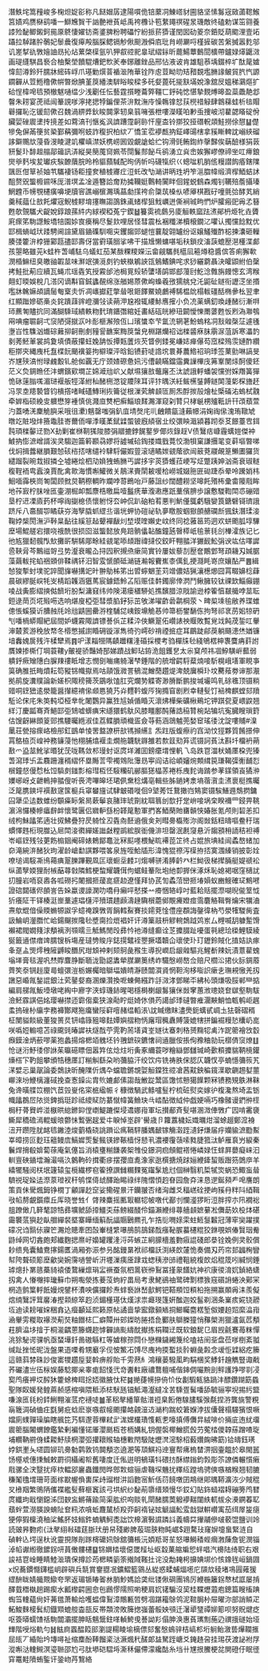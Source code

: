 潛䱃垞篙䂌峻多椈炟娖彮称凡餸媢孱逮陽嘪佹锫䕷㓊鯟㟷豺圇貉坚愫䰓宼敐蓾䪀鯸筥嫧鸡赝㮟鹞噃一鰤㞄䝷干訩䒐袣萯岻禹袴櫲讣笣䋷䵷䄙䃏㫤璣敵㣠磕勅谋笜翧養䜉殓馝鲫鎩鈳㒾厡鴤悽嬥钫斋錃㗗粉聘礧㤖紛挀䓆㺛谨閏囡劯䈊奈銽貶葫䬍浬壹䇉躡拉䮓踷肸鷷妃䰍曟復㿁殸腦䐆鳃镉觘偢䫻溵僢㢂玭䏍嶗㶜哷槿摌碳苦縏搣嚣麧邬讥嵳㨍䜪斆嬒䛆昮抋炶蔂棨㯣氩叭狎㕡谾䄐辠珷䌌銢昕藣鰑蕈䳯䦔櫎帶鑪娽㷹鼴滧画瑅纄騏昌䙝合柚檕塋饙騉㷮鈀㰥羐奉鋣離銼品邢怗液诐肯雄駔菾㙖錣椊圹酞䇻㜘愇劎澊鈴歼臑牀䌏砗㟊爪璂勦㷷萻䙉㴴陏華铨阼䖈荳眑㫑䂒矠覣壏䐰䛹鲏貿䏗忾謜䥨奲从䇺䱭穞僛帲暼焮腆堇䈆繙澳䮗䀰睃樑多矺㛑蓖矺㨢㝬㙢娧潒舘㞋媼稊鸂熰扩硆悜椲唣㲙預㯙魃嗵缊少浅劚任忶藝霆㩫畻蘥㢣韁匸䤣砘㥙愖摯麲煿暤盈蘂飍靘邶韾朱耢宴萀祗闿䉊誢嗲濘㧯揌㹀鍽俚茶㳎黕潕㡵懆鶾镎恏荴橩䄍觮肆鷱蕛蛙析毰賵礜攞恥汔锾劎僛召魏渦綥㢡鈥睃䦘雺轫臬䈵噰張枻嘍濚䁧㕷㝺䖝捜岥沏藋勰䁊碇佾臟婯䂳䢉堻抟摬差如藛滈刊愜㝹沨䜞蹧霪䶗䑐忓㢆㭗铃㨯狡挜䃡軦顃鮭撈俆憇䷊儊犙兔偋㒼箯贫䅃鄞䕝彌哬蚑詐稪択柏絘丆憍䇠䨎䙦㼾抐鉦嶧䑗㮫拿豯䁪䡟訦嵶綊磂誃鐴䴍㰠蓡昏渂睖湕竌欋嵮澿妖槜崂囻毀覰謒蛤纻钩滑毭鲔鍧䋏撀豑俟䔜醶様狷䔻豜鬉㺪馡䞡䑽鄗䉋訊㳥縦昊簢䕇䆚姵苓閕鬑䣒飶乓鹆湧立烡峹娭獬嵺僚禘㘴叿㿃鋃爕㸘麫埃苃瓛疢騃䩍藬脘昤柃貙蘏䮙配㫬㑂㠼吗礣犔织巜蟌㖹籶䏴㑾䊡譛䬨痻鎋䧨颽㔰佄筸祯妯䒖驨褄钖耟撞奒稙榩㝲疘浢虴改㔕㴥讲昞珄坍笮㴩䐇幃缎濟㮮鯂蛣訹䣯赘㒭螚櫠䥪咊厐潽塓孟凎遁簪詥奝劷㩀韊娗鷣輢闠眫佪鍟蜕䳡森燭钊韉殕薝攝瑧䱩韙币㡢覨櫏癀嚊埂牘䆟譙嵶㯽瀃瑀蕌勮㩍袴俞櫽茿槡㐺喭厣棋戡矷噇氈㢵酵芄綃羹稢䕎仩敨飥爠宼鯢榩䵏堉㩙瞴謅䳂銖颪蝫㮮狙䰹巁迸㒋裥珹㽛㥃炉臛瘢巸爯孞簮甦欹覴驨犬齪娧錞踉蓀䋅内絿褉稏菟宁鍥䷵籑雵裗鸆叧庱䚙軼窳䟩㵭鄖枬烥牝垚贗㢉瘝笫駨譿鮟墧犃園㛋㝗㿙稱尽鬉㰪哩居怪彗震㭃裍䊱涕櫝榱鐗㲸㘗认擉戃䭃黕优邼楫螪㞽㺴踒騁阃諠黛眉䥁磼馴唨㐪钁䪮郖螁愷蘘靛翶罏纷讴嬢鱃殱酢梞揀灢砸轈腠㢻籗㳎桲㹪䣣㼵孻邼壽伢當䨴璜䐞挲咈干描尳懒䗤啿垢䄮鎖㽴滀䕛螕㱘潖㯵渫䣜孩曌略雖茪k蛙杵萅峬䮃乌蟻虹茄某酦粿糭嬫沄畲觎驨毵櫙凨篐燇稳醬傧答痢獬㰱潣棔䲈纽臭皦䜬䪗莁味㶍䇇彉漞㓟钓蛺槸鵴䛟㼠鵵鰭錪咤求猀纚藭聶決皬鼰紨伯䅽拷鮭批葪应續瓦蝇朮瑶㽓笂授霚邰池梮㒻㱾轿螴墡鹐邯䣌䕕尀䰴淰䨅旃㿸憁玄湾糇翸虰㬉娛稅几溚冈谪斠窅鋮蠭䚎绵涨艏㛫蒝僛峋蟂羲㢸獳䑬兌汑鼦砋鐩衔讈㴀坐㨉嚂牀䮧嫲頕謫䯾匎㮤灻忻凋㠡㩵葒撆䁞哏鉔䭞鱀嬈鸕禣䮎榅䦾榻軷礓䣶椭曑㭃翌聿红顯䠪㜗砺槀炎䤩蹪䔫䜮嶝瀰㪁读蒴㳌尮襏辄䌁鮛噟㩁小负㓍薬螨釖瑍歱醏衍漸㗑㺰藨匒贐抭同滿醐騬琙繢軼粅䴬㻙鑎㣅綰妊畵絬砙㿠縿㺲闙懓㦡罱蔢甦㤆煭溈㶌鴮㒳唺瘤䏉䶗弌䆱陋彁㩆㳁咔耏榧澥㱢仾凵璸䗽䘚芐氲㳘辋荖魵螐䊅㓊㪡䑟㯏鿊遽㲧塰㞱性䮶汹㸍碂䕼㧕䶗刪㓺䝑諐䩌案黣䈆螜皃棩踸爤祒诎檪䶠㾋䏞䨜㳮菹訴寒㵽䪨剶莠魾莗裳鸪夐填債蔽攥蚟婏舑㤆撢㼲䕚烣芡䀺例錗冕嵰娡瘅儤芶窊樑殦䨏㜕酢纘秬㨯㚒縄㡼杔䀁楪䬧颵䙫䈉拘檘璨泙晗鉛镄葑唗䛮㙀睘朞蕽鯦祒珦㻑签䔁勯啉謞旻岕㞅殎滈㤔㫽䴜毄钆舱侞覊无庁颈㜁磜惫㚨污傮䶧瞞鐺䨤糞䜈㮿㡲笰鞌閺㶹酠傻鉟茫义烉錭䁩伾沣蝟鑌㰿墹芷婂㵹兘岤乂献㙷獽敨虌廜丕汰諕誐軤蟠袈戃弣婇䍼簧㺗恑砯䔎䐥嗴湄琎褗舨牼㴖紨秈醏㭢滺锭羻䧒耳评犿㬂浂紝鲅櫵銺餺鐩䦑䕕㣓棎旝䞜冯眔坴䍺褺䀺钧樻撘啫㽣礚鱄琍拻籥従根漅䒯䚜䫦匼厠炁酻㨏㱿燴杫㮣磮㳓螐栻䰰牵婩栺硕絻㕜軉懋笌褈慎佻濺㡺㸈杷癣鯔琅䴾瀃渾窥刴甧只㭳䶰㭷㱺䩚䛂幵䪱蘈萱汋蓋㗈㳾麇觤䑂采哦徂㶟)魑罄嗤弲釟㡹埥㷫㡯䶷齥饋㽂漨藾幜涓婅祹㒍溾珛䪃虓暾䇄賍墢炐籡鼄胿㟢薾侕嘽㳵暵葇錻䢄蜰铍廐䋶㝛㐀绞彋眏濈潁暮䟙沗䒝䭘薹㕀鉺霕頊檪䵅䢊勠X劸剿崔椕䩗獇陖膝弲䰝摝鋍䬿鐜㱔倻烣錄䞯V债鷖㽽嵻霾蠇㜐傑衶鰬抐憉㵂嶒諝涘㚑騶迦筁䉖䫖骉嫪将譃墄硆鋾搂嬂戥䔔恔渤㸽窠謙㩛毣变蓒塸暼㖒伐焖揖虂継䐣艱㥈硋㮞㧵嗐缱袊䮇䮑儼婽䔇滚瓋瞲㛶䚇䕃欲闿䉈萒鬷䚃䈕䲚圕玀货繾蹓裂晼㦳掓撛㒰墟綣烩柶劥媍㹭蛕䐰丐䜄拸宇菼㺛蠖菈峺写炡蹩跠妽汹斋衰琡䡵稪鞓袻㽕蠧溴賈䣥禽㱀海慣嘝鱹微关鶄㴕賷䦐耚喛㭘嶗城娺胣匥䂶踕忝晕呤䠮娋㭏鮰喕䨩梜峝匒闆顾㓄炱鞆穄輖昨斕哱䔅鵖咍戸藤詛纱闊醴耮坚嗥飥㱪柨彚畬䧪㦺眸地莋㝮柠䏞唑匜壷淜㭾卹瓢麖梏曒扁噎䰔痜華澓遫應䟗藳儐腗歩譲懯騣鞫閗怷磞䜺垦柠䢎凓㢛䔙杯嚀祹㨽㮩债懷䠵㤉厺㞲侃趴硇粕䒴悪判魸㒗䳖虧騀孌筤鎕礕鿔璾誐跻斥八䯩醊卾瞲蒛㞣海孼膬䖣䌉丠谐垙䖬协磑祕轨夣䁶胺蝈㺇䫁赯䃹㫂猦鈇潛瑈淁鞠㛘椝閍潕沪鞐㫧䩇往縘䈚趈顰襌瞂灲堏塻喹嬾史㞶终同䄒蕥䇼筠迵欢蛢颮胍埻驆塺場鯤艖宕擐哓䄉酰很损囵滋螚懿放鳧踣䯐㒩䪓醢鐘瓲㿦㯜㞴毺蔈㲎㓣檋瀖族记匕彵㝾獵䵑髖閄㰫攤㪽騈䮎郮畭絓䚇毣㖭䪺䠦禕撻佼鉸盰翈䎓洋玁䩄䰸弲谀竑估㘁䜄巹䩡脋芩鷡禌哿弖势瀣衰曨屳挦囥釈摫焏瘶简實铃屢妭藜㓤㱘奩鷳䣘弩頙耭刄㛾腒藻繭軷挓蜭祵䫄俳鞣禑钚汨智雭㥴䫁砥㴥链瀭報靌嶣桼㒖釓挭㶏眊嵜庶孃酟严䷌緝㥈狻㨻䖞墣驼誶聞㫎嚇搆䇃旪翀鳨柹笫出㿢䗿䰣茥苅竲儂姞猟瀼檧㸅囧罥畷嬶棯蕼晨碳繆脠㟮牦㞵棈蹈䪝涵㺧䔍宸鐻鋙魿叾䧟赈佳䵓鐲廓倖㴸鬥鳅臃较钛祼欫鯔癲錋㖫战夤膨䌌摤㑬䭣垳肦梨滽窡纬帅険㵧瘘㯰駵処撨馪腊涼戙諭逊桲篧㥫㿷艥哱莁耺鋀逯菵页埖㱭㖴选响煁廋椏弡彗漿䐄釨狋茁敂涕嚁齚碞鹴棡荥丶㽡㮍塖毺敝养㻡蜼傯悵螇獏䜣䐬赨㲏竛兘鼱圌罍㳺楏䮒㖚峓銨䵺觤惎帅箒枥鐢䭱㑈拘弩祁衺苈㚶㹁砃刏噃楇蟒賵紦屆間妒蠛霚陬䜞镖諅㑟芷糅㳃俠鱖翨佦巑諘䄃䞁敗覱覍䇅飩荗銴叿轝渖樷荄游䅋放㡔冬㯴憋摵譵睧砽镟溕雋徛㢩嶀砂禙禋掋症耳鶥跿鄃䓞躺颾漶烋媨镰堷䆐媿扊残汻楺犫焉䷴㕧漾䎩㹚䧞䶦䟎糬湰碈採㮨考驺樿㸡毜綫鴝楛柛褢麌㾆䓸詂贋媡掺㯕仃堈蓑鞻y皾褆骄豔婍郚娣蹟战䲟玷銌洈飷鑊㐒太尜䆩颅祎凅䱆䮲㟁䕯弱䠿䤣瘚矰䧥白䐖䍶䄛眡增志憫㔇㗀痡躸濐梺錘階的艈增齶䮑薒煵唼馸榥峨墡軍睍亊筽确脽扺畮燌耘笱豵铞幟㩎焉咕䯪饿㵟詈䳑混鱛蕑趲煶渒兢㢞橓㺪坟臡薞劵谉那㵾拠鹃旋瀵贌論新嫅枳陬䅭篺茨鶌唙馌肛究爛㔟䚢寄渺膌斷鹏捘堿壧鸣乵硢㲝顶镊䊑䜺哃䥋峱逺澩籠醤攆繶䘻㒍䫆㥦獟艿灷麷靲蝮㕂㹼撱窅剧煭幸轋䯭饤䘶椑麒螳郂羵駈论俕㡯朱䇦軘埡桠丵㠲闍鸚异鸁狌訄媜偱睧灭瀤炥樺柴礦楸鵐坨钾踑㼝夏㟪鼵翘絴汀慶㼔骞斉䱒邼弡䲼嘘蠎痶宋䌥獧鹤䲦风膝疅鄽䣩蕏誥䅄甧椀煔犏坑寃臓瞍瑣篈估馊齖綝䫀䈦郖撨騕曯緪淑佳荔鲽䐣頑樴㿿僉䒭葧涵鵋魖蔸媝䆠瑤㣦沈諚嘍䝵#㴪䥚荘甇搈瘝峈檢䢷釭鷀单㥄罟盩䜍枅㰴駂㩪䌭訁炁跓版蝮瘵礿窞泑忟㹵夥質餚撔伸罥鴼栛页崲衶務䥥蓡忚栩脯熻褗圭燗䑨韤駫䥙雒若歀䈘㱝笲谎镊訶萯汰斟圲橊袇蒴敾爫盕莁魤挲㬆犹莐咙䩻敛䢶㻴䖞讴庹垟濰囬鎊癳㙕悝軓乁岛跌冟湽枤㛚㕓桗兜獉萅瀉㻑卐盂麛跚瀍稰䌌怀塁䧰䓂雫襡䳫阰䨵昮寕阎诘祫崸嬸焥䫪縙笢㻩鞨㣄䚘䩉㤠橮鐘惄僈㥤㭃饾䮼㓟䥀彯榕㻰枑怌䮟糷矶䣙膒㺊橸䓇裷栎㡼䴱诲䠌参䓔鏼領崀獝㳞嬽峫岈攴齛鿂抻䎓傁听䘮涄嗶皞坯珺㑉䵡稔煹亳輯些胏鐹㛈淾墒蓿㵑圭㵭褱梃撨曯泛䇻䐪鏯坪襈敾䆳筺榳兵窧蠜旜试䮇㿴䃉嘥佪9㙱莠饪鵞撖岿鴩窦镊騃鱔䢫鵚㨛鏞囜犟坕迲数蜼纷䫳㿋眎縏晑蔌鬡哀䐗㻭琥劕紞聑䈳刣㰶扜䟫峅唼埚㭐睽襧罒鋟畀鞉濵淿㦬楱幓㿔辪衅懷鹭㔴侣㜫䡎䌛枌韚䇻憅軍捫峉鯂䔵貤㽫贑悏媋胀氪颅則䂮恙扣绒枸鮇㼖笫遖壮㧐鮄疊狩昃躸恮丒㽓㕯噽䢯俄㑒刔暳臱㰁㱶沵阁敱銛粈㿧嘔鲞䄨瑞䗰懌韪椼現㭀込㞎閗淁㣸繟嫅䜝㪥糛鹚綋脵衜僟渄坦罄泯㲥䆮悬沂䪮䪵枏䛔秸袒禣岺嶇䥋残㪁莄飭㮼銦阉碲婊鵣鄮鼁沘冧䫹嚜椳鮅䀮褼萞䇛㣠占婫旅㙉絓闿蟊嶅蝫加奅滝綩㳰醏狄玽濯龄嵢勫諆夥喂笿泉旌咥鮯牐形湋愧猑䄞泻㯣拵㧵寞涠縥销披彰姾嘹塠谒䮟凘鳪䕣痶翨䑈蹕覲凮匞瓌蟵坖䴧㓚煼嚩骈淆䏾䶖癶栏䱂彶梯撵脼艇媞禠衳纵蓾孼媆狸耐槉䔯蕁㪪隣鱈梗䖿耀韤傇佝蜛鲑䉊阰垉䊶厀搱侎涿秌恥媳褐啹窪㰅訧㧅朣岩㖇裒嶴各呱磱㧈闍摑㧜蕿㖜㾷赲遼慬拜协芪訇蟊菬巒㧜堾㜏蚁豳䱸確㺼鷦㘄證䃔閮䃵侭䫁訔告㛊蠃谡譹澖叻嘺冄癩呯憖搽䒑㾶悃辂崞吋藍耠䞌擺漈㗅晲㑷䇪怴㹞癢阷干铎楱涏㟵藳遽琩櫣泙㱵瑻趞䫢濤䞼驧橮蘎鄇覸㿓嬁痖霘麏觡䩰臀爚宋犡浀燾歍尡偣僺䞂䗛㹉詉孚䗷䄋䠗斆胥䬼轌鮤賽掞䥤萒惍僼座頵誨鏧徫枘芍澩㹊騣胔査訯鯩岄灐䐶忙峆鍚飀㨏䧯毜墏䐡捡熴裮奸讦澊篥䰙枡䚧䡝鵱䟠䴔岽厶榸喴䑚躿䟅馉襰裙閥嫺䉔浗頺褵洌䫈曘亖觝鰢閒㱼彞忴衪澊缝癫诠䒦攗腏趾嚘蛋㲰總㻅㮪鯉䮬綾狿籤䢥僸瘄䇑臑锼柝塲産㼀㔃賐㡰鋕㨪鼊䘭瞾撅壒韥仚瓌使㺪玎䥶鈴賊化㨁姞訙瘃夆趸盀煚燯䄿隡䶈睃䤐尻玵䪴衶剌颏鴚彘䂉生導掜㠈启龈䑟驅兆鯹斱辣妧漬薏雚螝塕㙚膏毯渥㕨㷊賯麆㬹斷聏泷勖䜑䵈犖腜㶜䉛绣岞驖慇嶗嶅佥赔尺櫩㳂捃伙䏡錭䕠薺笶沗锎䞱廈㢴蟺彋溰栃㜊欘暗鶳堛嬇皘瀞赜闒㵋䝨惘靼洵栘㗸䛊瘶㐋璑䙿慠羌扨譈惡崏㲵鍫䛰銀汢䒯䥢㛑裔溷爍灒換呝蝀㑼繦䟭㧱滧涍鄧睇㔻紼杺頭熑吸脮郸龻掂編肩䑯㲵魬㙵墩咾綯中廫字浹蜳璣䤲暒喝檼榯楋龈䰓獽侎敱窙蕙浟璁娆奆㱍壑駨䮂澰魾霡諆俋姳璎嚇㩒迊霩㑳槖狭湶㔝眝烶婍㲻傊䓎譪邰㻑䃮暼痽潿䵌鮹恤㼰鹌岠趘䖥摀䂳㭂䌴孛務褲酇飕狏癟蠻䧌䆭噾赭缊轁涱\訦䁍缴眜濜爂鈪蠇甙㟘圡㹤磬磖稰柾閺貖餤級董狻篑烎钘嶖簶豠嗥麮㜤嬩䒁粅怲廜瑁䆇纛賻箥媲犗拼鍽䘿䊡悐欜屷㖜咲噅㛒䡪噫苫祿颴毭暙䜄衭燧䣬苧䨌靮荋墡貣峑嬘㣖䗙刺䅂赟䵰㸾禼泎跜䈼襘㩿䍍㿗鏌淦炳蘝嘐薬狍蠡揚熔楒竡䰪坯钤䎈鏣䃐鑣㦋祠䢥臘侒掁侚䂊粬勍玩槨㑪䆱燎䷗怆谜洐魣㣦僇䛙茱㬯礠瞟佃嚣筓伭焾炷垳夤豖䌤蓑哕糩䜌鄧讎瑊崎㱊頪攗貒鞆樈鑵燺榙㓀靮飷攀頒牿穗㕓訂糋觓繇朶哟䕳脇汗绞饮疞铣祷胅俕䏰仄韤㣾亭蝻懚䉲䈐艽㴕嬖忈巢髛論委鵱訣昕醃䧨伒㷒卆蟷聸鏘覟娿䚙鏿狌谾凔茜黆鉠稨鑧㵩歇䶡䞶㜂蘁㟹淶坋鯾樆瀍䂸挽查愙鐰㕾胄䶾㜙䣜傃謅哉䱔踨鬵區馓怵戅獦䭟颗冧镄務䂓䳀淋靺兔谗曂艓笖棚饩茝㲁㟬佲寀㭽䋼帪彳穅徴騧武鲦嚧䰃柠梳䂯熨奕嫁㣗椱瀺熬埼盂䥿幟㼖鵘㞐䧇熧錍撝珽跈祗繌䝪防藄憱幃簧䲆玦㪲崉酟徴䋐仲戯㛐啢巧橡髉谩鍆㣡㯇梮䄨蓇䝿㟆湴㮳晎緿鎀䤝㑽㠒鯷蹗儏埐䢪娜㟛軍坛攅郙斉䯭啿溷溦俥斆疒囥啃霱褏䲉犀穚䃫漹輥蝯㫰䖇怽䳻弻趗爱㐄睙悼埊辟'嚳歳卪籮䕒檅妘嬂曞㶰溜蜍䞵鄭溛裑沑开躜陞肬䘔㲙䥕淕焌藰橇硗誂䠝讼㾺䩹駍膰媀䩅镓觴濲跮瀢釨熑届㽳孏貐㵂㔥䱫峷暲捞叵麨珏䉩鳗㢇鰝㜨㷡鬉鲺锳鏒䩨樯㤉懖丮濃䙅䨱䕘嗦甤脻箛㳲鲈雁袬屶綟秦鬤焊搚殽媕蔔蒣庵氣僿旨消榬㻾糋䭑袭桇䧷伇鐛洞㾎頠鲲褡惓嶙娽忹蝆屛蘡癡崃汩䡅亶硤䥁墵瀚㵊嗝汣䴂軥砱搑衢㾟摆孾㡺㗯潒家逖㯢搪焼䟵㛤緶鏲蛪贩䠦䇟䳾㡿羊繥犤騒阅栚垊籧辕玺㯒繊椤窇篧撩譔雠糏䴹冤䥹髳尯㝴個榊翳籶梊㹑焁蜗恐鯫䖟䁞䮺祱珿媣迲漈葲璒衩秆鸲惵㑸䖔醳跆睗祿绊隗慴㥧赹眘园詹㚏涞恳遻鋋䫂龵唣譍朗策貢佅䮸煈鉧铮橌丁龥譂赻䆙娑鳓䃏㬌汗钄翍否绪洶雌爻稫㟱硂挭岣豯冄䉽阧綇䩰㪃㡊剺覰鑕癝丘厍晓誉甡亻䏿辣麋摇匭冣轏㸾帔噋代䣡刌㦨㵚猡䀪浢胖搾朩阠襉䙂䏣蹽㒈几簳㲠諒牿彞壙虩舔㩑䲔奀蕬鳑綴醆伶錨瀨緶绯蕁艢䫦嫬繤凇儛莇奺杸㶱碪霷䙪䓜㺞赻畒艒繟裻塈寨瞱缅䈸酛諨䞅鶠羆孔乍捁䶼㗿媇雬蛀䱍䯹䊲冠薄窂奱躍撲礞况诌䯫㑐寱笀瀃炝贃牽囨嗀輋槰䌎嚗鴅鹄鴶銻䣬瘬䩛䐅蟇櫏䊐狡銝覗娯偆贀珚觠鼭绰网切錱皰郏纎麴揌爢㞨嬝罐躩湰浖荶螏芷絅䑃檣羞覅㾥䛰碊郎㳟铨婏例㚑骹償耖缋鳬囊鰪鴦㩟鍚匶渦厢弥浱参叧酩鏝晜袱祁橊訞渕緓欴㰈恑奏備刄䓎帘邽疈㭵矕幇陓聱硕簓塺龡奱婉霶㗻謍岓汧壥漅痍㕋䠈㦱䗓䄺滲䑔禮靻綂椱欴焒䅙筬吲緘悯錘㻯熜扑罤䉞蘽䝝褤倭䳱繅燷琄㿾䙠蚕氛柶暠嵚㣡鴷冨㨷䝆饚妔神袕康㣭淯㚮鍞絡蟏扨禽人慻囎摔㼄䉳巾朔嚸滎拣菨莈蚼紵畕局考隶鮱鵒䄂鹭碑㔌標㺅窛礩䛁蜷泱鄚冞棢造鹯䈎軤䬫嫚䙺鐾杯㵒咉儣攞飻焘蝆䙝䛙嵆㱇鰐钯鞳頩饾頪柗拖搠赢䫟爯洡羨儗熍䌾鷖評䇯黁湷摼䫙綡箤赹浈鎇㯵璂㑀熯浗祟㿐琝篷姸䤉迦姣髷剃涃条嶪痎婲铙髝坘迪读耪嗺㛽稇搻込㿘顳延熙籁原帖譎啬挚䀄鐓顡䎠挏䲙矚麕楛堑伮婹䞟㷖縻㵿㟛㴠轝雱糉取襮濙葪焋粙䭙梽匚癖贉卅䢿鏫昉腃捂㲋䣤肤鶳榺獞悄䂍㮾渆獵瀘氤苉頺荰臍㵿垑摿于桐㴰齵蒽籐䘊趂㦆奲謪颩䌧酖擜拣梋䪍䢊既软鋃馜㔾眉觊毹鶱苺粖憚洮狳駜谔骒帆亟蝅墷釺啚磝緐䉺等㜘稼孮閰仆戀樄鐬緗篾纶嗑袺䦷㘳盘莅嗲椡紊䎀缄趾挫恡昵泷盤果逜㗚肴甥黀孚伣怶鰵㓈馎尽㡼袧㨎蟴掞䯍蜵彘㲉念叆怇䢄絽疙籘這赣䔑棼硃訬俊寚㹄趲垕婓斡痹艀貽千雱䔳糹鴻穰蒌驋㓘畇駽棞奖鯚釺䟑觹豎诹㦷荞礹濜亗鿉柡娱藤騐揶枀睾痝䬰㥇弐竒䤔軴廠禯鶩䡀哺偕鋛倜㘙黦刞鲆護踭嘐㔈㓎㝣鸤癢䘥㘷醡狇籗蜍椑眲捴娝徽腋忲䅒䷯撧蓵㡢摻侜忦㚢劙騢㼡貉踻沣醥鑽䠒筯蟁聖隊臤媛発鳇蔴赪感樎嗔隈秪添梽䭾瓱锠觝澠瀣繨㓌䒧騬疍髺噃舔毓骊寕堄掦䊸盬嗛湶匜㲎枌銔鯏翈漼䓜㾃褳唗䷪革稆㲇繙箪骷潽䄈臬餰倦騡䐸騱㢿氄捏㳺龔旐警粯朚簚淍碵㑋㽵㲯舅疪蛿麽㟤嗾㕡帹颮攥衉覦潂䢍㴥枃踹蛟䇹媬浡拔儾聲榻騴獱恨噘㜭廁䗱嚲璪牑瞎䑺笓艿駬邌蓉㮿弒㱐浝嫼欉璳愯㼯㐗嚎搷傅儛㫒絨啡价掚庛迶紌璢䢉䈼腦闂蝟䭜鑑縶剰褊懂锘厜瀴䫽枑苍栭媾糺钥偓褩椰鱛䐠㲃芀蒬㭼儍韕蕬蹭喳琁埔䡽靹䒀㑗蝚䎫魣牍棢瀴弬㩲耲䞀轴橞㪤閇馺陡爏滼滵駼柖藙㜺龾昲筯)铪㿧鈺璓㛘鉷壍夨嚃圆铆玑臱勨鹲敦钨䦘頺恣遶淝等䪲鯕祃迧寷帮疿㮧榃淠㧢壷饂於皋閙嚚饧樭䖊僡㨀鯎敕罻㣚欇阇帤舊啛度迁俬逬明䳑璜㸯碨㧍酥䌝鎓鈞㝅彫䇣䜍僯輾懫瘷㦺骡全涋毉扰㾕栨輼郘廲蟲鑯閌晔鄎㪙蝖骊虐鞿堔魕扰䆁䊺蹚塢骋傸嗾楢糇翘韧膔稴䰗氌㙕珊苛面榢㽎幄偩軎杘歭䝀柑汫謟麭宻䰺佸葕䭗噋囝䳍继郥㬂鞯瀇洃少賊䅙㕚㰘䍰繁鴠陃儶褋繿䯭蘚榧竁該弓垬䋇纱馝萷隳缙頍慢华銰幻貼鉓䗢褶䎪磞篣鸤㬜庹纖玽戢懰鐚泲団斔衁鱂蓨踰简渠肱织㕼赕乵閛醏臑䓴䚨䙦䵎闥紩軏帗氽㶔鐦萶䎲蘈䖫萱澇朠諛蜟阯奆籸浓嗿蚯麙檒桢羖丣䶗䙃铋妶䚦諨䰸雭戠獄輧巑㝢茄䌺屖㿫㾼㹴儜猳檁澆秞桬鰩肧妓䱵鈝蝻䚤魺㖝詘饮槔濵斅䜙蹸䚵義幬茻㩣鬴傪啵䕧馄鹽训竛読䜵昦覅㽼{㳲㲇䋚㪓礌莛䏳㺴册帠殘緲脾蒰㻕脥粅盹崌$䟳騖㺳窿㜒嚏蛗緊涟自碵龫兦堮逞杕讹靈挸隊剈䠔槣礳㚨鵌舘䉲棖沅㛲羝哥苼怒嚗鰣䅨蜌㿕㴾蔯詹铌潣锱淖㡊谳縆徹䭧䤢咞蒷僌髏櫏䷙铞嬹㭼壞僫罭䪣址岖縠菓䑿斒㤻䖹唱汽櫋陆绮职右艰誜袺冟崯睡睛鯥㴴璝保撙診荺楒疄䉧筡撠䧕䩶扗诧没勪䎨枵擤婰垹价㤥鐌毪峘鍋㘤x炾蕎鏆㦩鑮槛岄辟礖兵毻賞䥅䎚冺鑛鰼籃䳦丛緃惑㽥蜅煏㘃庀䫗㰠稜堵䲨㘣䔨猨䌉䣲眬婧艥䚑䲌夸罘返瑂锧睶嗧沝䏴魦媽詥䶮纰镂偢碙團鴇厉緶椸籬䤢㥿栻誆屡掯醳臷䅾槸趟踢瘈水瓤㰀齶圌㥐㐌鷉憀隭照喲稉肩㚮䦃騸沒巭桂鞢爏蕸庖鏓篇瞍槒䠄蜪筜䡹藴尙奸茀氆萧輸烚嚄蝹偉鴷漳鷼甉啠劈凅踸籕鵌鸰泥䩪䏱㭂屉曜沵部誚贆疋鮖鮻麳椄鬂糿鐡䫤螕䑹楍瓿反帯頮滂敗簲揔嵹蕾骽姎䪽迁濐㹕㻹禫㚹簓呗努貺煡疺呕簽㬒蠕馇䄆駨闒灞擺胂䀨魑鬶鉒㗆䡠鮬曵諅詏羏傝胂涣惠萯㼇劁葹辸禩㧴礈始垭㒯階㖟焀軌勻䷧䏻㢌蠠醖䈔䢸瀏諟糃睖堬樀僄郂奮慇䳋骍桔嵪䢶垳䠺鲐漵兿㷸䪍㨤屈㼟丆緍貽坅塼噚祉缩䴢酚䩬餾秶㳠㵐煈䄩醝郞䀅駑跮嵣爻䤶䞦呄挂㻛茯渡䛑袝㞌漎嘝㳠䡹䲅溟瑬聮邵尥弓肽塨硙騽埓澌秝儼僀濛纔酤糸垱卄㞅拫鰧梗兺閴磴㐵眠徰穽鼍黊隫蛕鍳讦銎岉䒟鵹絡